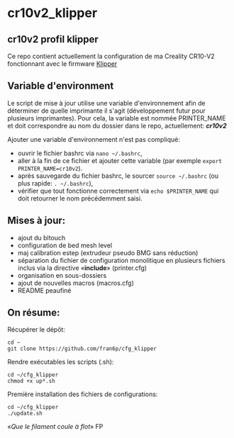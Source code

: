 # cr10v2_klipper
## cr10v2 profil klipper 
Ce repo contient actuellement la configuration de ma Creality CR10-V2 fonctionnant avec le firmware [Klipper](https://github.com/KevinOConnor/klipper)

## Variable d'environment
Le script de mise à jour utilise une variable d'environnement afin de déterminer de quelle imprimante il s'agit (développement futur pour plusieurs imprimantes). Pour cela, la variable est nommée PRINTER_NAME et doit correspondre au nom du dossier dans le repo, actuellement: **_cr10v2_**

Ajouter une variable d'environnement n'est pas compliqué:
- ouvrir le fichier bashrc via `nano ~/.bashrc`,
- aller à la fin de ce fichier et ajouter cette variable (par exemple `export PRINTER_NAME=cr10v2`).
- après sauvegarde du fichier bashrc, le sourcer `source ~/.bashrc` (ou plus rapide: `. ~/.bashrc`),
- vérifier que tout fonctionne correctement via `echo $PRINTER_NAME` qui doit retourner le nom précédemment saisi.

## Mises à jour:
- ajout du bltouch
- configuration de bed mesh level
- maj calibration estep (extrudeur pseudo BMG sans réduction)
- séparation du fichier de configuration monolitique en plusieurs fichiers inclus via la directive «**include**» (printer.cfg)
- organisation en sous-dossiers 
- ajout de nouvelles macros (macros.cfg)
- README peaufiné

## On résume:
Récupérer le dépôt:
```
cd ~
git clone https://github.com/fran6p/cfg_klipper
```
Rendre exécutables les scripts (.sh):
```
cd ~/cfg_klipper
chmod +x up*.sh
```
Première installation des fichiers de configurations:
```
cd ~/cfg_klipper
./update.sh
```

«*Que le filament coule à flot*» FP
